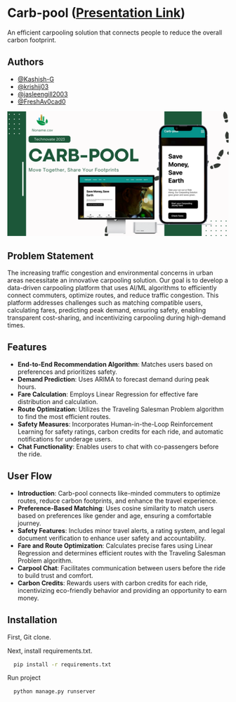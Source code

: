 
# Carb-pool ([Presentation Link](https://www.canva.com/design/DAFupxuxsvc/0C2iO5jECyUlllmukw0u3Q/edit?utm_content=DAFupxuxsvc&utm_campaign=designshare&utm_medium=link2&utm_source=sharebutton))
An efficient carpooling solution that connects people to reduce the overall carbon footprint.

## Authors
- [@Kashish-G](https://github.com/Kashish-G)
- [@krishij03](https://github.com/krishij03)
- [@jasleengill2003](https://github.com/jasleengill2003)
- [@FreshAv0cad0](https://github.com/FreshAv0cad0)

![image](https://github.com/Kashish-G/technovate_noname.csv/blob/main/Application%20screenshot.png)

## Problem Statement
The increasing traffic congestion and environmental concerns in urban areas necessitate an innovative carpooling solution. Our goal is to develop a data-driven carpooling platform that uses AI/ML algorithms to efficiently connect commuters, optimize routes, and reduce traffic congestion. This platform addresses challenges such as matching compatible users, calculating fares, predicting peak demand, ensuring safety, enabling transparent cost-sharing, and incentivizing carpooling during high-demand times.

## Features
- **End-to-End Recommendation Algorithm**: Matches users based on preferences and prioritizes safety.
- **Demand Prediction**: Uses ARIMA to forecast demand during peak hours.
- **Fare Calculation**: Employs Linear Regression for effective fare distribution and calculation.
- **Route Optimization**: Utilizes the Traveling Salesman Problem algorithm to find the most efficient routes.
- **Safety Measures**: Incorporates Human-in-the-Loop Reinforcement Learning for safety ratings, carbon credits for each ride, and automatic notifications for underage users.
- **Chat Functionality**: Enables users to chat with co-passengers before the ride.

## User Flow
- **Introduction**: Carb-pool connects like-minded commuters to optimize routes, reduce carbon footprints, and enhance the travel experience.
- **Preference-Based Matching**: Uses cosine similarity to match users based on preferences like gender and age, ensuring a comfortable journey.
- **Safety Features**: Includes minor travel alerts, a rating system, and legal document verification to enhance user safety and accountability.
- **Fare and Route Optimization**: Calculates precise fares using Linear Regression and determines efficient routes with the Traveling Salesman Problem algorithm.
- **Carpool Chat**: Facilitates communication between users before the ride to build trust and comfort.
- **Carbon Credits**: Rewards users with carbon credits for each ride, incentivizing eco-friendly behavior and providing an opportunity to earn money.

## Installation

First, Git clone.

Next, install requirements.txt.

```bash
  pip install -r requirements.txt
```
Run project
```bash
  python manage.py runserver
```


